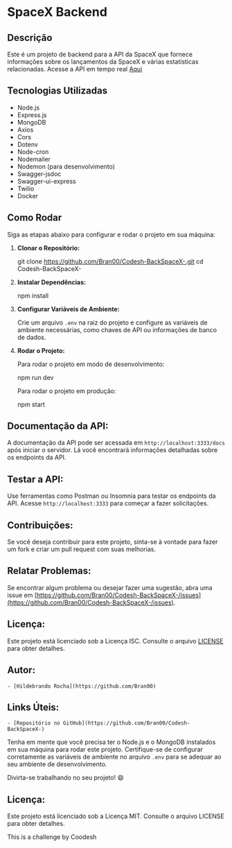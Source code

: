 ﻿# SpaceX Backend

## Descrição

Este é um projeto de backend para a API da SpaceX que fornece informações sobre os lançamentos da SpaceX e várias estatísticas relacionadas.
Acesse a API em tempo real <a href="https://c-sg0n.onrender.com/">Aqui</a>

## Tecnologias Utilizadas

- Node.js
- Express.js
- MongoDB
- Axios
- Cors
- Dotenv
- Node-cron
- Nodemailer
- Nodemon (para desenvolvimento)
- Swagger-jsdoc
- Swagger-ui-express
- Twilio
- Docker

## Como Rodar

Siga as etapas abaixo para configurar e rodar o projeto em sua máquina:

1. **Clonar o Repositório:**

   git clone https://github.com/Bran00/Codesh-BackSpaceX-.git
   cd Codesh-BackSpaceX-

2. **Instalar Dependências:**

   npm install

3. **Configurar Variáveis de Ambiente:**

   Crie um arquivo `.env` na raiz do projeto e configure as variáveis de ambiente necessárias, como chaves de API ou informações de banco de dados.

4. **Rodar o Projeto:**

   Para rodar o projeto em modo de desenvolvimento:

   npm run dev

   Para rodar o projeto em produção:

   npm start

## Documentação da API:

A documentação da API pode ser acessada em `http://localhost:3333/docs` após iniciar o servidor. Lá você encontrará informações detalhadas sobre os endpoints da API.

## Testar a API:

Use ferramentas como Postman ou Insomnia para testar os endpoints da API. Acesse `http://localhost:3333` para começar a fazer solicitações.

## Contribuições:

Se você deseja contribuir para este projeto, sinta-se à vontade para fazer um fork e criar um pull request com suas melhorias.

## Relatar Problemas:

Se encontrar algum problema ou desejar fazer uma sugestão, abra uma issue em [https://github.com/Bran00/Codesh-BackSpaceX-/issues](https://github.com/Bran00/Codesh-BackSpaceX-/issues).

## Licença:

Este projeto está licenciado sob a Licença ISC. Consulte o arquivo [LICENSE](LICENSE) para obter detalhes.

## Autor:

    - [Hildebrando Rocha](https://github.com/Bran00)

## Links Úteis:

    - [Repositório no GitHub](https://github.com/Bran00/Codesh-BackSpaceX-)

Tenha em mente que você precisa ter o Node.js e o MongoDB instalados em sua máquina para rodar este projeto. Certifique-se de configurar corretamente as variáveis de ambiente no arquivo `.env` para se adequar ao seu ambiente de desenvolvimento.

Divirta-se trabalhando no seu projeto! 😄

## Licença:

Este projeto está licenciado sob a Licença MIT. Consulte o arquivo LICENSE para obter detalhes.

This is a challenge by Coodesh
